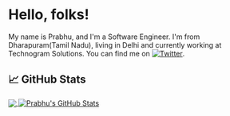
# Hello, folks!

My name is Prabhu, and I'm a Software Engineer. I'm from Dharapuram(Tamil Nadu), living in Delhi and currently working at Technogram Solutions. You can find me on [![Twitter][1.2]][1].

## &#x1f4c8; GitHub Stats

<a href="https://github.com/prabhur24/prabhur24">
  <img align="center" src="https://github-readme-stats.vercel.app/api/top-langs/?username=prabhur24&title_color=ffffff&text_color=c9cacc&icon_color=2bbc8a&bg_color=1d1f21&langs_count=4" />
</a>
<a href="https://github.com/prabhur24/prabhur24">
  <img align="center" src="https://github-readme-stats.vercel.app/api?username=prabhur24&show_icons=true&line_height=27&count_private=true&title_color=ffffff&text_color=c9cacc&icon_color=2bbc8a&bg_color=1d1f21" alt="Prabhu's GitHub Stats" />
</a>


<!-- links to social media icons -->

<!-- icons with padding -->

[1.1]: http://i.imgur.com/tXSoThF.png (twitter icon with padding)
[2.1]: http://i.imgur.com/0o48UoR.png (github icon with padding)

<!-- icons without padding -->

[1.2]: http://i.imgur.com/wWzX9uB.png (twitter icon without padding)
[2.2]: http://i.imgur.com/9I6NRUm.png (github icon without padding)

<!-- links to your social media accounts -->

[1]: https://twitter.com/prabhur24
[2]: https://github.com/prabhur24
[3]: https://medium.com/@prabhur24
[3]: https://www.linkedin.com/in/prabhu-rajendran-820272104/


<!-- Resources -->
<!-- Icons: https://simpleicons.org/ -->
<!-- GitHub Stats: https://github.com/anuraghazra/github-readme-stats -->
<!-- Emojis: https://emojipedia.org/emoji/ -->
<!-- HTML Emojis: https://www.fileformat.info/index.htm -->
<!-- Shields: https://shields.io/ -->
<!-- Awesome GitHub Profile README: https://github.com/abhisheknaiidu/awesome-github-profile-readme -->
